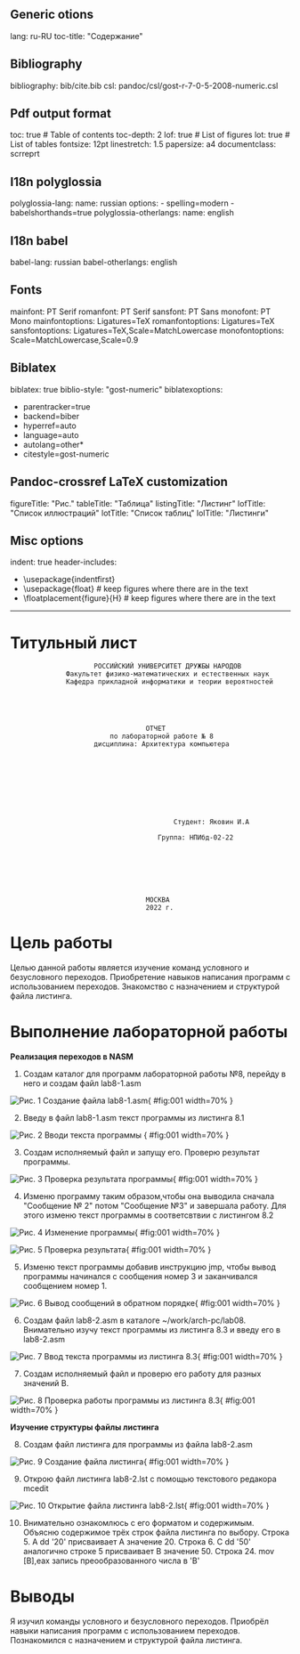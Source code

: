 ## Generic otions
lang: ru-RU
toc-title: "Содержание"

## Bibliography
bibliography: bib/cite.bib
csl: pandoc/csl/gost-r-7-0-5-2008-numeric.csl

## Pdf output format
toc: true # Table of contents
toc-depth: 2
lof: true # List of figures
lot: true # List of tables
fontsize: 12pt
linestretch: 1.5
papersize: a4
documentclass: scrreprt
## I18n polyglossia
polyglossia-lang:
  name: russian
  options:
	- spelling=modern
	- babelshorthands=true
polyglossia-otherlangs:
  name: english
## I18n babel
babel-lang: russian
babel-otherlangs: english
## Fonts
mainfont: PT Serif
romanfont: PT Serif
sansfont: PT Sans
monofont: PT Mono
mainfontoptions: Ligatures=TeX
romanfontoptions: Ligatures=TeX
sansfontoptions: Ligatures=TeX,Scale=MatchLowercase
monofontoptions: Scale=MatchLowercase,Scale=0.9
## Biblatex
biblatex: true
biblio-style: "gost-numeric"
biblatexoptions:
  - parentracker=true
  - backend=biber
  - hyperref=auto
  - language=auto
  - autolang=other*
  - citestyle=gost-numeric
## Pandoc-crossref LaTeX customization
figureTitle: "Рис."
tableTitle: "Таблица"
listingTitle: "Листинг"
lofTitle: "Список иллюстраций"
lotTitle: "Список таблиц"
lolTitle: "Листинги"
## Misc options
indent: true
header-includes:
  - \usepackage{indentfirst}
  - \usepackage{float} # keep figures where there are in the text
  - \floatplacement{figure}{H} # keep figures where there are in the text
---

# Титульный лист 
                         РОССИЙСКИЙ УНИВЕРСИТЕТ ДРУЖБЫ НАРОДОВ
                  Факультет физико-математических и естественных наук
                  Кафедра прикладной информатики и теории вероятностей





                                      ОТЧЕТ 
                             по лабораторной работе № 8
                         дисциплина: Архитектура компьютера	









                                             Студент: Яковин И.А                                       

	                                     Группа: НПИбд-02-22







                                      МОСКВА
                                      2022 г.
                                      

# Цель работы

 Целью данной работы является изучение команд условного и безусловного переходов. Приобретение навыков написания программ с использованием переходов. Знакомство с назначением и структурой файла листинга.

# Выполнение лабораторной работы

**Реализация переходов в NASM**

1. Создам каталог для программ лабораторной работы №8, перейду в него и создам файл lab8-1.asm


![Рис. 1 Создание файла lab8-1.asm](https://github.com/Florikan2/study_2022-2023_arh-pc/blob/master/labs/lab08/report/image/1.%20%D0%A1%D0%BE%D0%B7%D0%B4%D0%B0%D0%BD%D0%B8%D0%B5%20%D0%BA%D0%B0%D1%82%D0%B0%D0%BB%D0%BE%D0%B3%D0%B0.png){ #fig:001 width=70% }


2. Введу в файл lab8-1.asm текст программы из листинга 8.1

![Рис. 2 Вводи текста программы](https://github.com/Florikan2/study_2022-2023_arh-pc/blob/master/labs/lab08/report/image/2.%20%D0%92%D0%B2%D0%BE%D0%B4%20%D0%BB%D0%B8%D1%81%D1%82%D0%B8%D0%BD%D0%B3%D0%B0.png) { #fig:001 width=70% }


3. Создам исполняемый файл и запущу его. Проверю результат программы.

![Рис. 3 Проверка результата программы](https://github.com/Florikan2/study_2022-2023_arh-pc/blob/master/labs/lab08/report/image/3.%20%D0%A1%D0%BE%D0%B7%D0%B4%D0%B0%D0%BD%D0%B8%D0%B5%20%D0%B8%20%D0%B7%D0%B0%D0%BF%D1%83%D1%81%D0%BA.png){ #fig:001 width=70% }


4. Изменю программу таким образом,чтобы она выводила сначала "Сообщение № 2" потом "Сообщение №3" и завершала работу. Для этого изменю текст программы в соответсвтвии с листингом 8.2

![Рис. 4 Изменение программы](https://github.com/Florikan2/study_2022-2023_arh-pc/blob/master/labs/lab08/report/image/4.%20%D0%9B%D0%B8%D1%81%D1%82%D0%B8%D0%BD%D0%B3%202.png){ #fig:001 width=70% }


![Рис. 5 Проверка результата](https://github.com/Florikan2/study_2022-2023_arh-pc/blob/master/labs/lab08/report/image/5.%20%D0%9F%D1%80%D0%BE%D0%B2%20%D0%BB%D0%B8%D1%81%D1%82%D0%B8%D0%BD%D0%B3%D0%B0.png){ #fig:001 width=70% }


5. Изменю текст программы добавив инструкцию jmp, чтобы вывод программы начинался с сообщения номер 3 и заканчивался сообщением номер 1.

![Рис. 6 Вывод сообщений в обратном порядке](https://github.com/Florikan2/study_2022-2023_arh-pc/blob/master/labs/lab08/report/image/5.%20%D0%9F%D1%80%D0%BE%D0%B2%D0%B5%D1%80%D0%BA%D0%B0%20%D0%BB%D0%B8%D1%81%D1%82%D0%B8%D0%BD%D0%B3%D0%B0.png){ #fig:001 width=70% }


6. Создам файл lab8-2.asm в каталоге ~/work/arch-pc/lab08. Внимательно изучу текст программы из листинга 8.3 и введу его в lab8-2.asm

![Рис. 7 Ввод текста программы из листинга 8.3](https://github.com/Florikan2/study_2022-2023_arh-pc/blob/master/labs/lab08/report/image/6..%20%D0%A1%D0%BE%D0%B7%D0%B4%D0%B0%D0%BC%20lab7-2%20%D0%B8%20%D0%B2%D0%B2%D0%B5%D0%B4%D1%83%20%D1%82%D0%B5%D0%BA%D1%81%D1%82%20%D0%B8%D0%B7%20%D0%BB%D0%B8%D1%81%D1%82%D0%B8%D0%BD%D0%B3%D0%B0.png){ #fig:001 width=70% }


7. Создам исполняемый файл и проверю его работу для разных значений B.

![Рис. 8 Проверка работы программы из листинга 8.3](https://github.com/Florikan2/study_2022-2023_arh-pc/blob/master/labs/lab08/report/image/7.%20%D0%9F%D1%80%D0%BE%D0%B2%D0%B5%D1%80%D0%BA%D0%B0%20%D1%80%D0%B0%D0%B1%D0%BE%D1%82%D1%8B.png){ #fig:001 width=70% }


**Изучение структуры файлы листинга**

8. Создам файл листинга для программы из файла lab8-2.asm

![Рис. 9 Создание файла листинга](https://github.com/Florikan2/study_2022-2023_arh-pc/blob/master/labs/lab08/report/image/8.%20%D0%A1%D0%BE%D0%B7%D0%B4%D0%B0%D0%BD%D0%B8%D0%B5%20%D1%84%D0%B0%D0%B9%D0%BB%D0%B0%20%D0%BB%D0%B8%D1%81%D1%82%D0%B8%D0%BD%D0%B3%D0%B0.png){ #fig:001 width=70% }


9. Открою файл листинга lab8-2.lst с помощью текстового редакора mcedit

![Рис. 10 Открытие файла листинга lab8-2.lst](https://github.com/Florikan2/study_2022-2023_arh-pc/blob/master/labs/lab08/report/image/9.%20%D0%9E%D1%82%D0%BA%D1%80%D0%BE%D1%8E%20%D1%84%D0%B0%D0%B9%D0%BB%20%D0%BB%D0%B8%D1%81%D1%82%D0%B8%D0%BD%D0%B3%D0%B0.png){ #fig:001 width=70% }


10. Внимательно ознакомлюсь с его форматом и содержимым. Объясню содержимое трёх строк файла листинга по выбору.
Строка 5. A dd '20' присваивает А значение 20.
Строка 6. C dd '50' аналогично строке 5 присваивает B значение 50.
Строка 24. mov [B],eax запись преообразованного числа в 'B'
# Выводы

Я изучил команды условного и безусловного переходов. Приобрёл навыки написания программ с использованием переходов. Познакомился с назначением и структурой файла листинга.


